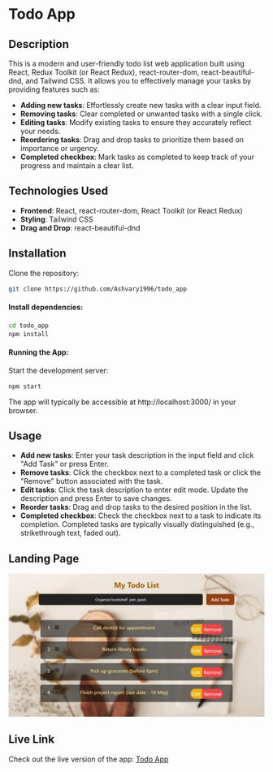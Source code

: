 # Todo App

## Description

This is a modern and user-friendly todo list web application built using React, Redux Toolkit (or React Redux), react-router-dom, react-beautiful-dnd, and Tailwind CSS. It allows you to effectively manage your tasks by providing features such as:

- **Adding new tasks**: Effortlessly create new tasks with a clear input field.
- **Removing tasks**: Clear completed or unwanted tasks with a single click.
- **Editing tasks**: Modify existing tasks to ensure they accurately reflect your needs.
- **Reordering tasks**: Drag and drop tasks to prioritize them based on importance or urgency.
- **Completed checkbox**: Mark tasks as completed to keep track of your progress and maintain a clear list.

## Technologies Used

- **Frontend**: React, react-router-dom, React Toolkit (or React Redux)
- **Styling**: Tailwind CSS
- **Drag and Drop**: react-beautiful-dnd

## Installation

Clone the repository:

```bash
git clone https://github.com/Ashvary1996/todo_app
```

#### Install dependencies:

```bash
cd todo_app
npm install
```

#### Running the App:

Start the development server:

```bash
npm start
```

The app will typically be accessible at http://localhost:3000/ in your browser.

## Usage

- **Add new tasks**: Enter your task description in the input field and click "Add Task" or press Enter.
- **Remove tasks**: Click the checkbox next to a completed task or click the "Remove" button associated with the task.
- **Edit tasks**: Click the task description to enter edit mode. Update the description and press Enter to save changes.
- **Reorder tasks**: Drag and drop tasks to the desired position in the list.
- **Completed checkbox**: Check the checkbox next to a task to indicate its completion. Completed tasks are typically visually distinguished (e.g., strikethrough text, faded out).


## Landing Page 

![Landing Page ](./src/todohome.png)

 ## Live Link

Check out the live version of the app: [Todo App](https://mytodoapp-v2.netlify.app/)
